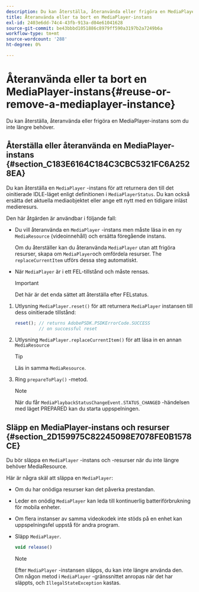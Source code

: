 ```yaml
---
description: Du kan återställa, återanvända eller frigöra en MediaPlayer-instans som du inte längre behöver.
title: Återanvända eller ta bort en MediaPlayer-instans
exl-id: 2403e6dd-74c4-43fb-913a-d04e61041628
source-git-commit: be43bbbd1051886c8979ff590a3197b2a7249b6a
workflow-type: tm+mt
source-wordcount: '288'
ht-degree: 0%

---
```


# Återanvända eller ta bort en MediaPlayer-instans{#reuse-or-remove-a-mediaplayer-instance}

Du kan återställa, återanvända eller frigöra en MediaPlayer-instans som du inte längre behöver.

## Återställa eller återanvända en MediaPlayer-instans {#section_C183E6164C184C3CBC5321FC6A2528EA}

Du kan återställa en `MediaPlayer` -instans för att returnera den till det oinitierade IDLE-läget enligt definitionen i `MediaPlayerStatus`. Du kan också ersätta det aktuella mediaobjektet eller ange ett nytt med en tidigare inläst medieresurs.

Den här åtgärden är användbar i följande fall:

* Du vill återanvända en `MediaPlayer` -instans men måste läsa in en ny `MediaResource` (videoinnehåll) och ersätta föregående instans.

   Om du återställer kan du återanvända `MediaPlayer` utan att frigöra resurser, skapa om `MediaPlayer`och omfördela resurser. The `replaceCurrentItem` utförs dessa steg automatiskt.

* När `MediaPlayer` är i ett FEL-tillstånd och måste rensas.

   >[!IMPORTANT]
   >
   >Det här är det enda sättet att återställa efter FELstatus.

1. Utlysning `MediaPlayer.reset()` för att returnera `MediaPlayer` instansen till dess oinitierade tillstånd:

   ```js
   reset(); // returns AdobePSDK.PSDKErrorCode.SUCCESS 
            // on successful reset
   ```

1. Utlysning `MediaPlayer.replaceCurrentItem()` för att läsa in en annan `MediaResource`

   >[!TIP]
   >
   >Läs in samma `MediaResource`.

1. Ring `prepareToPlay()` -metod.

   >[!NOTE]
   >
   >När du får `MediaPlaybackStatusChangeEvent.STATUS_CHANGED` -händelsen med läget PREPARED kan du starta uppspelningen.

## Släpp en MediaPlayer-instans och resurser {#section_2D159975C82245098E7078FE0B1578CE}

Du bör släppa en `MediaPlayer` -instans och -resurser när du inte längre behöver MediaResource.

Här är några skäl att släppa en `MediaPlayer`:

* Om du har onödiga resurser kan det påverka prestandan.
* Leder en onödig `MediaPlayer` kan leda till kontinuerlig batteriförbrukning för mobila enheter.
* Om flera instanser av samma videokodek inte stöds på en enhet kan uppspelningsfel uppstå för andra program.

* Släpp `MediaPlayer`.

   ```js
   void release()
   ```

   >[!NOTE]
   >
   >Efter `MediaPlayer` -instansen släpps, du kan inte längre använda den. Om någon metod i `MediaPlayer` -gränssnittet anropas när det har släppts, och `IllegalStateException` kastas.
